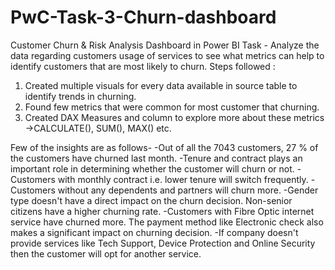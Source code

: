 # PwC-Task-3-Churn-dashboard
Customer Churn & Risk Analysis Dashboard in Power BI
Task - Analyze the data regarding customers usage of services to see what metrics can help to identify customers that are most likely to churn.
Steps followed :
1. Created multiple visuals for every data available in source table to identify trends in churning.
2. Found few metrics that were common for most customer that churning.
3. Created DAX Measures and column to explore more about these metrics ->CALCULATE(), SUM(), MAX() etc.

Few of the insights are as follows-
-Out of all the 7043 customers, 27 % of the customers have churned last month.
-Tenure and contract plays an important role in determining whether the customer will churn or not.
-Customers with monthly contract i.e. lower tenure will switch frequently.
-Customers without any dependents and partners will churn more.
-Gender type doesn't have a direct impact on the churn decision. Non-senior citizens have a higher churning rate.
-Customers with Fibre Optic internet service have churned more. The payment method like Electronic check also makes a significant impact on churning decision.
-If company doesn't provide services like Tech Support, Device Protection and Online Security then the customer will opt for another service.
